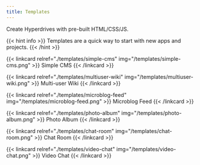 ```yaml
---
title: Templates
---
```


Create Hyperdrives with pre-built HTML/CSS/JS.

{{< hint info >}}
Templates are a quick way to start with new apps and projects.
{{< /hint >}}

{{< linkcard relref="./templates/simple-cms" img="/templates/simple-cms.png" >}}
  Simple CMS
{{< /linkcard >}}

{{< linkcard relref="./templates/multiuser-wiki" img="/templates/multiuser-wiki.png" >}}
  Multi-user Wiki
{{< /linkcard >}}

{{< linkcard relref="./templates/microblog-feed" img="/templates/microblog-feed.png" >}}
  Microblog Feed
{{< /linkcard >}}

{{< linkcard relref="./templates/photo-album" img="/templates/photo-album.png" >}}
  Photo Album
{{< /linkcard >}}

{{< linkcard relref="./templates/chat-room" img="/templates/chat-room.png" >}}
  Chat Room
{{< /linkcard >}}

{{< linkcard relref="./templates/video-chat" img="/templates/video-chat.png" >}}
  Video Chat
{{< /linkcard >}}
